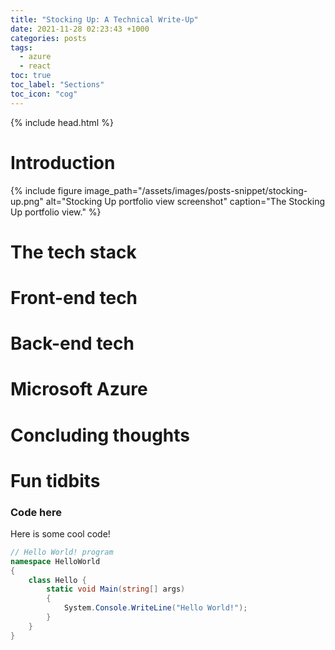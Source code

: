 ```yaml
---
title: "Stocking Up: A Technical Write-Up"
date: 2021-11-28 02:23:43 +1000
categories: posts
tags:
  - azure
  - react
toc: true
toc_label: "Sections"
toc_icon: "cog"
---
```

{% include head.html %}
# Introduction
{% include figure image_path="/assets/images/posts-snippet/stocking-up.png" alt="Stocking Up portfolio view screenshot" caption="The Stocking Up portfolio view." %}
##

# The tech stack

# Front-end tech

# Back-end tech

# Microsoft Azure

# Concluding thoughts

# Fun tidbits

### Code here

Here is some cool code!

```csharp
// Hello World! program
namespace HelloWorld
{
    class Hello {
        static void Main(string[] args)
        {
            System.Console.WriteLine("Hello World!");
        }
    }
}
```
